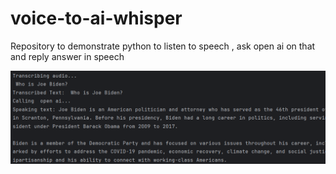 # voice-to-ai-whisper
Repository to demonstrate python to listen to speech , ask open ai on that and reply answer in speech

![alt text](https://github.com/krishnakalesh/voice-to-ai-whisper/blob/main/screenshot.png)
